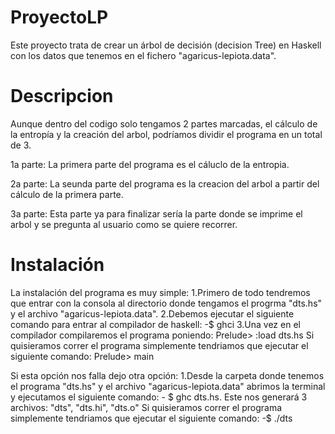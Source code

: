 # ProyectoLP
Este proyecto trata de crear un árbol de decisión (decision Tree) en Haskell con los datos que tenemos en el fichero "agaricus-lepiota.data".

# Descripcion
Aunque dentro del codigo solo tengamos 2 partes marcadas, el cálculo de la entropía y la creación del arbol, podríamos dividir el programa en un total de 3.

  1a parte: La primera parte del programa es el cáluclo de la entropia.
  
  2a parte: La seunda parte del programa es la creacion del arbol a partir del cálculo de la primera parte.
  
  3a parte: Esta parte ya para finalizar sería la parte donde se imprime el arbol y se pregunta al usuario como se quiere recorrer. 
  
# Instalación  
La instalación del programa es muy simple:
    1.Primero de todo tendremos que entrar con la consola al directorio donde tengamos el progrma "dts.hs" y el archivo "agaricus-lepiota.data".
    2.Debemos ejecutar el siguiente comando para entrar al compilador de haskell: -$ ghci
    3.Una vez en el compilador compilaremos el programa poniendo: Prelude> :load dts.hs
    Si quisieramos correr el programa simplemente tendriamos que ejecutar el siguiente comando: Prelude> main
    
Si esta opción nos falla dejo otra opción:
    1.Desde la carpeta donde tenemos el programa "dts.hs" y el archivo "agaricus-lepiota.data" abrimos la terminal y ejecutamos el siguiente comando:   -
    $ ghc dts.hs. Este nos generará 3 archivos: "dts", "dts.hi", "dts.o"
    Si quisieramos correr el programa simplemente tendriamos que ejecutar el siguiente comando: -$ ./dts

    
